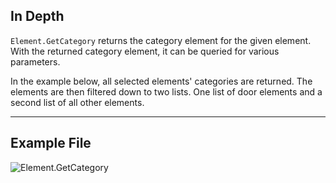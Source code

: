 ## In Depth
`Element.GetCategory` returns the category element for the given element. With the returned category element, it can be queried for various parameters.

In the example below, all selected elements' categories are returned. The elements are then filtered down to two lists. One list of door elements and a second list of all other elements.
___
## Example File

![Element.GetCategory](./Revit.Elements.Element.GetCategory_img.jpg)
